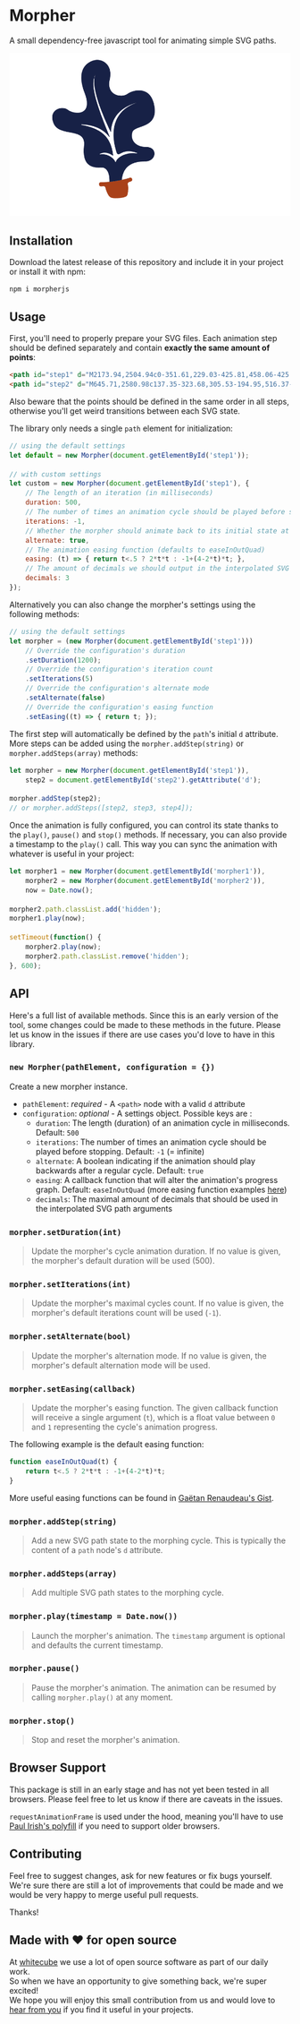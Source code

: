 # Morpher

A small dependency-free javascript tool for animating simple SVG paths.

![Animation example](animation.gif)

## Installation

Download the latest release of this repository and include it in your project or install it with npm:

```
npm i morpherjs
```

## Usage

First, you'll need to properly prepare your SVG files. Each animation step should be defined separately and contain **exactly the same amount of points**:

```html
<path id="step1" d="M2173.94,2504.94c0-351.61,229.03-425.81,458.06-425.81s254.84-283.87,25.81-283.87s-316.13-148.39-274.19-290.32c41.94-141.94,496.25-64.52,433.61-493.55s-417.48-338.71-533.61-254.84c-116.13,83.87-416.13,29.03-348.39-274.19S1790.06,66.23,1644.9,95.26s-383.87,174.19-203.23,641.94c180.65,467.74-212.9,422.58-329.03,332.26c-116.13-90.32-396.77,0-277.42,270.97s638.71,61.29,596.77,432.26s135.48,438.71,332.26,425.81S1932,2504.94,1932,2504.94H2173.94z" />
<path id="step2" d="M645.71,2580.98c137.35-323.68,305.53-194.95,516.37-105.49c210.84,89.46,345.12-55.32,147.53-239.74c-167.44-156.27-236.75-230.53-142.71-344.81c94.05-114.28,450.95,220.99,624.83-34.56c243.91-358.47-157.55-555.89-439.97-679.71c-131.19-57.52-59.62-274.23,121.19-526.91s48.98-432.06-55.63-501.09c-202.03-133.32-501.48,57.05-624.08,543.25c-76.4,302.97-421.52,260.82-376.74-23.71C472.55,312.12,72.62,432.74,76.65,728.8c4.03,296.06,528.52,649.46,250.28,898.37c-250.31,223.93-197.59,495.29,61.35,511.67c196.8,12.45,34.71,347.63,34.71,347.63L645.71,2580.98z" />
```

Also beware that the points should be defined in the same order in all steps, otherwise you'll get weird transitions between each SVG state.

The library only needs a single `path` element for initialization:

```javascript
// using the default settings
let default = new Morpher(document.getElementById('step1'));

// with custom settings
let custom = new Morpher(document.getElementById('step1'), {
    // The length of an iteration (in milliseconds)
    duration: 500,
    // The number of times an animation cycle should be played before stopping (-1 = infinite)
    iterations: -1,
    // Whether the morpher should animate back to its initial state at the end of an iteration
    alternate: true,
    // The animation easing function (defaults to easeInOutQuad)
    easing: (t) => { return t<.5 ? 2*t*t : -1+(4-2*t)*t; },
    // The amount of decimals we should output in the interpolated SVG paths
    decimals: 3
});
```

Alternatively you can also change the morpher's settings using the following methods:

```javascript
// using the default settings
let morpher = (new Morpher(document.getElementById('step1')))
    // Override the configuration's duration
    .setDuration(1200);
    // Override the configuration's iteration count
    .setIterations(5)
    // Override the configuration's alternate mode
    .setAlternate(false)
    // Override the configuration's easing function
    .setEasing((t) => { return t; });
```

The first step will automatically be defined by the `path`'s initial `d` attribute. More steps can be added using the `morpher.addStep(string)` or `morpher.addSteps(array)` methods:

```javascript
let morpher = new Morpher(document.getElementById('step1')),
    step2 = document.getElementById('step2').getAttribute('d');

morpher.addStep(step2);
// or morpher.addSteps([step2, step3, step4]);
```

Once the animation is fully configured, you can control its state thanks to the `play()`, `pause()` and `stop()` methods. If necessary, you can also provide a timestamp to the `play()` call. This way you can sync the animation with whatever is useful in your project:

```javascript
let morpher1 = new Morpher(document.getElementById('morpher1')),
    morpher2 = new Morpher(document.getElementById('morpher2')),
    now = Date.now();

morpher2.path.classList.add('hidden');
morpher1.play(now);

setTimeout(function() {
    morpher2.play(now);
    morpher2.path.classList.remove('hidden');
}, 600);
```

## API

Here's a full list of available methods. Since this is an early version of the tool, some changes could be made to these methods in the future. Please let us know in the issues if there are use cases you'd love to have in this library.

### `new Morpher(pathElement, configuration = {})`

Create a new morpher instance. 

- `pathElement`: _required_ - A `<path>` node with a valid `d` attribute
- `configuration`: _optional_ - A settings object. Possible keys are :
    - `duration`: The length (duration) of an animation cycle in milliseconds. Default: `500`
    - `iterations`: The number of times an animation cycle should be played before stopping. Default: `-1` (= infinite)
    - `alternate`: A boolean indicating if the animation should play backwards after a regular cycle. Default: `true`
    - `easing`: A callback function that will alter the animation's progress graph. Default: `easeInOutQuad` (more easing function examples [here](https://gist.github.com/gre/1650294))
    - `decimals`: The maximal amount of decimals that should be used in the interpolated SVG path arguments

### `morpher.setDuration(int)`

> Update the morpher's cycle animation duration. If no value is given, the morpher's default duration will be used (500).

### `morpher.setIterations(int)`

> Update the morpher's maximal cycles count. If no value is given, the morpher's default iterations count will be used (`-1`).

### `morpher.setAlternate(bool)`

> Update the morpher's alternation mode. If no value is given, the morpher's default alternation mode will be used.

### `morpher.setEasing(callback)`

> Update the morpher's easing function. The given callback function will receive a single argument (`t`), which is a float value between `0` and `1` representing the cycle's animation progress.

The following example is the default easing function:

```javascript
function easeInOutQuad(t) {
    return t<.5 ? 2*t*t : -1+(4-2*t)*t;
}
```

More useful easing functions can be found in [Gaëtan Renaudeau's Gist](https://gist.github.com/gre/1650294).

### `morpher.addStep(string)`

> Add a new SVG path state to the morphing cycle. This is typically the content of a `path` node's `d` attribute.

### `morpher.addSteps(array)`

> Add multiple SVG path states to the morphing cycle.

### `morpher.play(timestamp = Date.now())`

> Launch the morpher's animation. The `timestamp` argument is optional and defaults the current timestamp.

### `morpher.pause()`

> Pause the morpher's animation. The animation can be resumed by calling `morpher.play()` at any moment.

### `morpher.stop()`

> Stop and reset the morpher's animation.

## Browser Support

This package is still in an early stage and has not yet been tested in all browsers. Please feel free to let us know if there are caveats in the issues.

`requestAnimationFrame` is used under the hood, meaning you'll have to use [Paul Irish's polyfill](https://gist.github.com/paulirish/1579671) if you need to support older browsers.

## Contributing

Feel free to suggest changes, ask for new features or fix bugs yourself. We're sure there are still a lot of improvements that could be made and we would be very happy to merge useful pull requests.

Thanks!


## Made with ❤️ for open source
At [whitecube](https://www.whitecube.be) we use a lot of open source software as part of our daily work.  
So when we have an opportunity to give something back, we're super excited!  
We hope you will enjoy this small contribution from us and would love to [hear from you](mailto:hello@whitecube.be) if you find it useful in your projects.